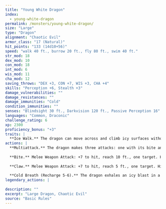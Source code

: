 ```yaml
---
title: "Young White Dragon"
index:
  - young-white-dragon
permalink: /monsters/young-white-dragon/
size: "Large"
type: "Dragon"
alignment: "Chaotic Evil"
armor_class: "17 (Natural)"
hit_points: "133 (14d10+56)"
speed: "walk 40 ft., burrow 20 ft., fly 80 ft., swim 40 ft."
str_mod: 18
dex_mod: 10
con_mod: 18
int_mod: 6
wis_mod: 11
cha_mod: 12
saving_throws: "DEX +3, CON +7, WIS +3, CHA +4"
skills: "Perception +6, Stealth +3"
damage_vulnerabilities: ""
damage_resistances: ""
damage_immunities: "Cold"
condition_immunities: ""
senses: "Blindsight 30 ft., Darkvision 120 ft., Passive Perception 16"
languages: "Common, Draconic"
challenge_rating: 6
xp: 2300
proficiency_bonus: "+3"
traits: |
  **Ice Walk.** The dragon can move across and climb icy surfaces without needing to make an ability check. Additionally, difficult terrain composed of ice or snow doesn't cost it extra moment.
actions: |
  **Multiattack.** The dragon makes three attacks: one with its bite and two with its claws.
  
  **Bite.** Melee Weapon Attack: +7 to hit, reach 10 ft., one target. Hit: 15 (2d10 + 4) piercing damage plus 4 (1d8) cold damage.
  
  **Claw.** Melee Weapon Attack: +7 to hit, reach 5 ft., one target. Hit: 11 (2d6 + 4) slashing damage.
  
  **Cold Breath (Recharge 5-6).** The dragon exhales an icy blast in a 30-foot cone. Each creature in that area must make a DC 15 Constitution saving throw, taking 45 (10d8) cold damage on a failed save, or half as much damage on a successful one.  
legendary_actions: |
  
description: ""
excerpt: "Large Dragon, Chaotic Evil"
source: "Basic Rules"
---
```

